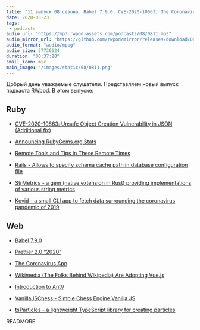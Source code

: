 ```yaml
---
title: "11 выпуск 08 сезона. Babel 7.9.0, CVE-2020-10663, The Coronavirus App, StrMetrics, AntV, Kovid и прочее"
date: 2020-03-23
tags:
 - podcasts
audio_url: "https://mp3.rwpod-assets.com/podcasts/08/0811.mp3"
audio_mirror_url: "https://github.com/rwpod/mirror/releases/download/08.11/0811.mp3"
audio_format: "audio/mpeg"
audio_size: 37736624
duration: "00:37:28"
small_icon: mic
main_image: "/images/static/08/0811.png"
---
```


Добрый день уважаемые слушатели. Представляем новый выпуск подкаста RWpod. В этом выпуске:

## Ruby

 - [CVE-2020-10663: Unsafe Object Creation Vulnerability in JSON (Additional fix)](https://www.ruby-lang.org/en/news/2020/03/19/json-dos-cve-2020-10663/)
 - [Announcing RubyGems.org Stats](https://blog.rubygems.org/2020/03/09/announcing-rubygems-stats.html)
 - [Remote Tools and Tips in These Remote Times](https://thoughtbot.com/blog/remote-tools-and-tips-in-these-remote-times)


 - [Rails - Allows to specify schema cache path in database configuration file](https://blog.saeloun.com/2020/03/18/rails-schema-cache-path-config)
 - [StrMetrics - a gem (native extension in Rust) providing implementations of various string metrics](https://github.com/anirbanmu/str_metrics)
 - [Kovid - a small CLI app to fetch data surrounding the coronavirus pandemic of 2019](https://github.com/siaw23/kovid)

## Web

 - [Babel 7.9.0](https://babeljs.io/blog/2020/03/16/7.9.0)
 - [Prettier 2.0 “2020”](https://prettier.io/blog/2020/03/21/2.0.0.html)
 - [The Coronavirus App](https://coronavirus.app/map)
 - [Wikimedia (The Folks Behind Wikipedia) Are Adopting Vue.js](https://phabricator.wikimedia.org/T241180)


 - [Introduction to AntV](https://observablehq.com/@jiazhewang/introduction-to-antv)
 - [VanillaJSChess - Simple Chess Engine Vanilla JS](https://github.com/VanillaJSChess/VanillaJSChess.github.io)
 - [tsParticles - a lightweight TypeScript library for creating particles](https://particles.matteobruni.it/)


READMORE

